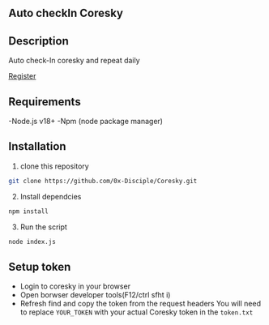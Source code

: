 ## Auto checkIn Coresky

## Description
Auto check-In coresky and repeat daily

<a href="https://share.coresky.com/w3ya8q/tasks-rewards" target="_blank">Register</a>

## Requirements
-Node.js v18+
-Npm (node package manager)

## Installation
1. clone this repository
```bash
git clone https://github.com/0x-Disciple/Coresky.git
```
2. Install dependcies
```bash
npm install
```
3. Run the script
```bash
node index.js
```

## Setup token
- Login to coresky in your browser
- Open borwser developer tools(F12/ctrl sfht i)
- Refresh find and copy the token from the request headers
You will need to replace `YOUR_TOKEN` with your actual Coresky token in the `token.txt`

